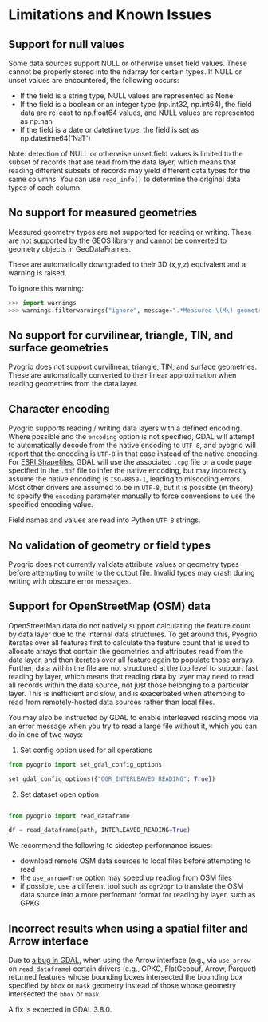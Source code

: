 # Limitations and Known Issues

## Support for null values

Some data sources support NULL or otherwise unset field values. These cannot be
properly stored into the ndarray for certain types. If NULL or unset values are
encountered, the following occurs:

-   If the field is a string type, NULL values are represented as None
-   If the field is a boolean or an integer type (np.int32, np.int64), the field
    data are re-cast to np.float64 values, and NULL values are represented as
    np.nan
-   If the field is a date or datetime type, the field is set as np.datetime64('NaT')

Note: detection of NULL or otherwise unset field values is limited to the subset
of records that are read from the data layer, which means that reading different
subsets of records may yield different data types for the same columns. You
can use `read_info()` to determine the original data types of each column.

## No support for measured geometries

Measured geometry types are not supported for reading or writing. These are not
supported by the GEOS library and cannot be converted to geometry objects in
GeoDataFrames.

These are automatically downgraded to their 3D (x,y,z) equivalent and
a warning is raised.

To ignore this warning:

```python
>>> import warnings
>>> warnings.filterwarnings("ignore", message=".*Measured \(M\) geometry types are not supported.*")
```

## No support for curvilinear, triangle, TIN, and surface geometries

Pyogrio does not support curvilinear, triangle, TIN, and surface geometries.
These are automatically converted to their linear approximation when reading
geometries from the data layer.

## Character encoding

Pyogrio supports reading / writing data layers with a defined encoding. Where
possible and the `encoding` option is not specified, GDAL will attempt to
automatically decode from the native encoding to `UTF-8`, and pyogrio will report
that the encoding is `UTF-8` in that case instead of the native encoding. For
[ESRI Shapefiles](https://gdal.org/drivers/vector/shapefile.html#encoding),
GDAL will use the associated `.cpg` file or a code page specified in the `.dbf`
file to infer the native encoding, but may incorrectly assume the native encoding
is `ISO-8859-1`, leading to miscoding errors. Most other drivers are assumed to
be in `UTF-8`, but it is possible (in theory) to specify the `encoding` parameter
manually to force conversions to use the specified encoding value.

Field names and values are read into Python `UTF-8` strings.

## No validation of geometry or field types

Pyogrio does not currently validate attribute values or geometry types before
attempting to write to the output file. Invalid types may crash during writing
with obscure error messages.

## Support for OpenStreetMap (OSM) data

OpenStreetMap data do not natively support calculating the feature count by data
layer due to the internal data structures. To get around this, Pyogrio iterates
over all features first to calculate the feature count that is used to allocate
arrays that contain the geometries and attributes read from the data layer, and
then iterates over all feature again to populate those arrays. Further, data
within the file are not structured at the top level to support fast reading by
layer, which means that reading data by layer may need to read all records
within the data source, not just those belonging to a particular layer. This is
inefficient and slow, and is exacerbated when attemping to read from
remotely-hosted data sources rather than local files.

You may also be instructed by GDAL to enable interleaved reading mode via an
error message when you try to read a large file without it, which you can do in
one of two ways:

1. Set config option used for all operations

```python
from pyogrio import set_gdal_config_options

set_gdal_config_options({"OGR_INTERLEAVED_READING": True})
```

2. Set dataset open option

```python

from pyogrio import read_dataframe

df = read_dataframe(path, INTERLEAVED_READING=True)
```

We recommend the following to sidestep performance issues:

-   download remote OSM data sources to local files before attempting
    to read
-   the `use_arrow=True` option may speed up reading from OSM files
-   if possible, use a different tool such as `ogr2ogr` to translate the OSM
    data source into a more performant format for reading by layer, such as GPKG

## Incorrect results when using a spatial filter and Arrow interface

Due to [a bug in GDAL](https://github.com/OSGeo/gdal/issues/8347), when using
the Arrow interface (e.g., via `use_arrow` on `read_dataframe`) certain drivers
(e.g., GPKG, FlatGeobuf, Arrow, Parquet) returned features whose bounding boxes
intersected the bounding box specified by `bbox` or `mask` geometry instead of
those whose geometry intersected the `bbox` or `mask`.

A fix is expected in GDAL 3.8.0.

